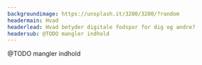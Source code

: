 ```yaml
---
backgroundimage: https://unsplash.it/3200/3200/?random
headermain: Hvad
headerlead: Hvad betyder digitale fodspor for dig og andre?
headersub: @TODO mangler indhold
---
```

@TODO mangler indhold